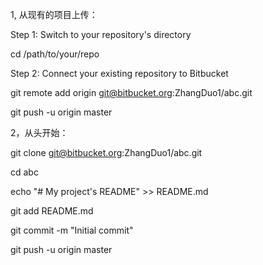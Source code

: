 1, 从现有的项目上传：

Step 1: Switch to your repository's directory

  cd /path/to/your/repo
  
Step 2: Connect your existing repository to Bitbucket

  git remote add origin git@bitbucket.org:ZhangDuo1/abc.git
  
  git push -u origin master
  
2，从头开始：

git clone git@bitbucket.org:ZhangDuo1/abc.git

cd abc

echo "# My project's README" >> README.md

git add README.md

git commit -m "Initial commit"

git push -u origin master
